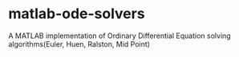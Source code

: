 # matlab-ode-solvers
A MATLAB implementation of Ordinary Differential Equation solving algorithms(Euler, Huen, Ralston, Mid Point)  
